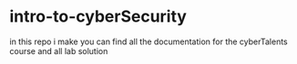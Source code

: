 # intro-to-cyberSecurity
in this repo i make you can find all the documentation for the cyberTalents course and all lab solution 
